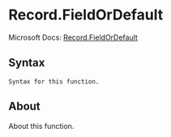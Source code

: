 ---
---

# Record.FieldOrDefault

Microsoft Docs: [Record.FieldOrDefault](https://docs.microsoft.com/en-us/powerquery-m/record-fieldordefault)

## Syntax

```powerquery-m
Syntax for this function.
```

## About

About this function.

